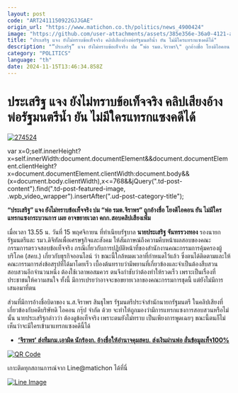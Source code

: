 ```yaml
---
layout: post
code: "ART2411150922GJJGAE"
origin_url: "https://www.matichon.co.th/politics/news_4900424"
image: "https://github.com/user-attachments/assets/385e356e-36a0-4121-af41-b4c25c807316"
title: "ประเสริฐ แจง ยังไม่ทราบข้อเท็จจริง คลิปเสียงอ้างพ่อรัฐมนตรีน้ำ ยัน ไม่มีใครแทรกแซงคดีได้"
description: "“ประเสริฐ” แจง ยังไม่ทราบข้อเท็จจริง ปม “พ่อ รมต.จิราพร\" ถูกอ้างชื่อ โยงดิไอคอน ยัน ไม่มีใครแทรกแซงกระบวนการ เผย อาจขยายเวลา คกก.สอบคลิปเสียงเพิ่ม"
category: "POLITICS"
language: "th"
date: 2024-11-15T13:46:34.858Z
---
```


# ประเสริฐ แจง ยังไม่ทราบข้อเท็จจริง คลิปเสียงอ้างพ่อรัฐมนตรีน้ำ ยัน ไม่มีใครแทรกแซงคดีได้

[![](https://www.matichon.co.th/wp-content/uploads/2024/11/274524.jpg "274524")](https://www.matichon.co.th/wp-content/uploads/2024/11/274524.jpg)

var x=0;self.innerHeight?x=self.innerWidth:document.documentElement&&document.documentElement.clientHeight?x=document.documentElement.clientWidth:document.body&&(x=document.body.clientWidth),x<=768&&jQuery(".td-post-content").find(".td-post-featured-image, .wpb\_video\_wrapper").insertAfter(".ud-post-category-title");

**“ประเสริฐ” แจง ยังไม่ทราบข้อเท็จจริง ปม “พ่อ รมต.จิราพร” ถูกอ้างชื่อ โยงดิไอคอน ยัน ไม่มีใครแทรกแซงกระบวนการ เผย อาจขยายเวลา คกก.สอบคลิปเสียงเพิ่ม**

เมื่อเวลา 13.55 น. วันที่ 15 พฤศจิกายน ที่ทำเนียบรัฐบาล **นายประเสริฐ จันทรรวงทอง** รองนายกรัฐมนตรีและ รมว.ดิจิทัลเพื่อเศรษฐกิจและสังคม ให้สัมภาษณ์ถึงความคืบหน้าผลสอบของคณะกรรมการตรวจสอบข้อเท็จจริง กรณีเกี่ยวกับการปฏิบัติหน้าที่ของสำนักงานคณะกรรมการคุ้มครองผู้บริโภค (สคบ.) เกี่ยวกับธุรกิจออนไลน์ ว่า ขณะนี้ใกล้หมดเวลาที่กำหนดไว้แล้ว ซึ่งตนได้ติดตามและให้คณะกรรมการส่งข้อสรุปที่ได้มาโดยเร็ว เบื้องต้นทราบว่ามีพยานที่เกี่ยวข้องและจำเป็นต้องสืบสวนสอบสวนอีกจำนวนหนึ่ง ต้องใช้เวลาพอสมควร ตนจึงกําชับว่าต้องทำให้รวดเร็ว เพราะเป็นเรื่องที่ประชาชนให้ความสนใจ ทั้งนี้ มีการเปรยว่าอาจจะขอขยายเวลาของคณะกรรมการชุดนี้ แต่ยังไม่มีการเสนอมาที่ตน

ส่วนที่มีการอ้างชื่อบิดาของ น.ส.จิราพร สินธุไพร รัฐมนตรีประจำสำนักนายกรัฐมนตรี ในคลิปเสียงที่เกี่ยวข้องกับคดีบริษัทดิ ไอคอน กรุ๊ป จํากัด ด้วย จะทําให้ถูกมองว่ามีการแทรกแซงการสอบสวนหรือไม่นั้น นายประเสริฐกล่าวว่า ต้องดูข้อเท็จจริง เพราะตนยังไม่ทราบ เป็นเพียงการพูดเฉยๆ ขณะนี้ตนก็ไม่เห็นว่าจะมีใครเข้ามาแทรกแซงคดีนี้ได้

*   **[‘จิราพร​’ ส่งทีมกม.เอาผิด นักร้องก. อ้างชื่อ​ให้อำนาจคุมสคบ. ส่งเงินผ่านพ่อ ลั่นข้อมูลเท็จ​100%](https://www.matichon.co.th/politics/news_4898983)**

[![QR Code](https://www.matichon.co.th/wp-content/uploads/2023/07/wob1371z.jpg)](https://lin.ee/ht0nDxX)

เกาะติดทุกสถานการณ์จาก Line@matichon ได้ที่นี่

[![Line Image](https://www.matichon.co.th/wp-content/uploads/2023/07/th.png)](https://lin.ee/ht0nDxX)
